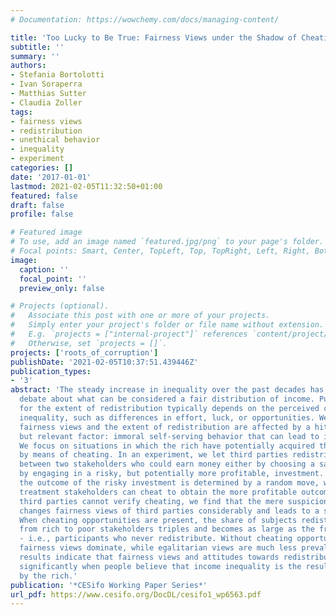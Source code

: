 ```yaml
---
# Documentation: https://wowchemy.com/docs/managing-content/

title: 'Too Lucky to Be True: Fairness Views under the Shadow of Cheating'
subtitle: ''
summary: ''
authors:
- Stefania Bortolotti
- Ivan Soraperra
- Matthias Sutter
- Claudia Zoller
tags:
- fairness views
- redistribution
- unethical behavior
- inequality
- experiment
categories: []
date: '2017-01-01'
lastmod: 2021-02-05T11:32:50+01:00
featured: false
draft: false
profile: false

# Featured image
# To use, add an image named `featured.jpg/png` to your page's folder.
# Focal points: Smart, Center, TopLeft, Top, TopRight, Left, Right, BottomLeft, Bottom, BottomRight.
image:
  caption: ''
  focal_point: ''
  preview_only: false

# Projects (optional).
#   Associate this post with one or more of your projects.
#   Simply enter your project's folder or file name without extension.
#   E.g. `projects = ["internal-project"]` references `content/project/deep-learning/index.md`.
#   Otherwise, set `projects = []`.
projects: ['roots_of_corruption']
publishDate: '2021-02-05T10:37:51.439446Z'
publication_types:
- '3'
abstract: 'The steady increase in inequality over the past decades has revived a lively
  debate about what can be considered a fair distribution of income. Public support
  for the extent of redistribution typically depends on the perceived causes of income
  inequality, such as differences in effort, luck, or opportunities. We study how
  fairness views and the extent of redistribution are affected by a hitherto overlooked,
  but relevant factor: immoral self-serving behavior that can lead to increased inequality.
  We focus on situations in which the rich have potentially acquired their fortunes
  by means of cheating. In an experiment, we let third parties redistribute resources
  between two stakeholders who could earn money either by choosing a safe amount or
  by engaging in a risky, but potentially more profitable, investment. In one treatment,
  the outcome of the risky investment is determined by a random move, while in another
  treatment stakeholders can cheat to obtain the more profitable outcome. Although
  third parties cannot verify cheating, we find that the mere suspicion of cheating
  changes fairness views of third parties considerably and leads to a strong polarization.
  When cheating opportunities are present, the share of subjects redistributing money
  from rich to poor stakeholders triples and becomes as large as the fraction of libertarians
  - i.e., participants who never redistribute. Without cheating opportunities, libertarian
  fairness views dominate, while egalitarian views are much less prevalent. These
  results indicate that fairness views and attitudes towards redistribution change
  significantly when people believe that income inequality is the result of cheating
  by the rich.'
publication: '*CESifo Working Paper Series*'
url_pdf: https://www.cesifo.org/DocDL/cesifo1_wp6563.pdf
---
```

